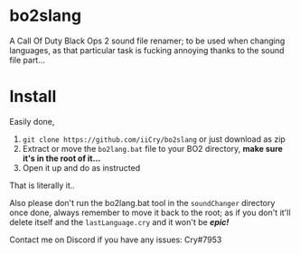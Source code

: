 # bo2slang
A Call Of Duty Black Ops 2 sound file renamer; to be used when changing languages, as that particular task is fucking annoying thanks to the sound file part...

# Install
Easily done,
1. `git clone https://github.com/iiCry/bo2slang` or just download as zip
2. Extract or move the `bo2lang.bat` file to your BO2 directory, **make sure it's in the root of it...**
3. Open it up and do as instructed

That is literally it..

Also please don't run the bo2lang.bat tool in the `soundChanger` directory once done, always remember to move it back to the root; as if you don't it'll delete itself and the `lastLanguage.cry` and it won't be ***epic!***

Contact me on Discord if you have any issues: Cry#7953 
